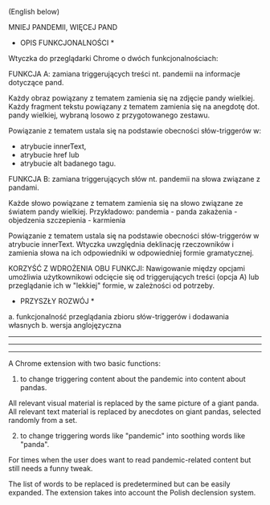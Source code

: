 (English below)

MNIEJ PANDEMII, WIĘCEJ PAND

* OPIS FUNKCJONALNOŚCI * 

Wtyczka do przeglądarki Chrome o dwóch funkcjonalnościach:

FUNKCJA A: zamiana triggerujących treści nt. pandemii na informacje dotyczące pand.

Każdy obraz powiązany z tematem zamienia się na zdjęcie pandy wielkiej.
Każdy fragment tekstu powiązany z tematem zamienia się na anegdotę dot. pandy wielkiej, wybraną losowo z przygotowanego zestawu.

Powiązanie z tematem ustala się na podstawie obecności słów-triggerów w:
- atrybucie innerText,
- atrybucie href lub
- atrybucie alt
badanego tagu.

FUNKCJA B: zamiana triggerujących słów nt. pandemii na słowa związane z pandami.

Każde słowo powiązane z tematem zamienia się na słowo związane ze światem pandy wielkiej.
Przykładowo:
pandemia - panda
zakażenia - objedzenia
szczepienia - karmienia

Powiązanie z tematem ustala się na podstawie obecności słów-triggerów w atrybucie innerText.
Wtyczka uwzględnia deklinację rzeczowników i zamienia słowa na ich odpowiedniki w odpowiedniej formie gramatycznej.

KORZYŚĆ Z WDROŻENIA OBU FUNKCJI:
Nawigowanie między opcjami umożliwia użytkownikowi odcięcie się od triggerujących treści (opcja A) lub przeglądanie ich w "lekkiej" formie, w zależności od potrzeby.


* PRZYSZŁY ROZWÓJ * 

a. funkcjonalność przeglądania zbioru słów-triggerów i dodawania własnych
b. wersja anglojęzyczna

---
---
---


A Chrome extension with two basic functions:

1) to change triggering content about the pandemic into content about pandas.

All relevant visual material is replaced by the same picture of a giant panda.
All relevant text material is replaced by anecdotes on giant pandas, selected randomly from a set.

2) to change triggering words like "pandemic" into soothing words like "panda". 

For times when the user does want to read pandemic-related content but still needs a funny tweak.

The list of words to be replaced is predetermined but can be easily expanded.
The extension takes into account the Polish declension system. 